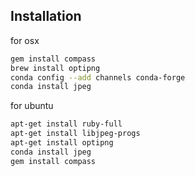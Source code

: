 ## Installation

for osx
```bash
gem install compass
brew install optipng
conda config --add channels conda-forge
conda install jpeg
```

for ubuntu
```bash
apt-get install ruby-full
apt-get install libjpeg-progs
apt-get install optipng
conda install jpeg
gem install compass
```
